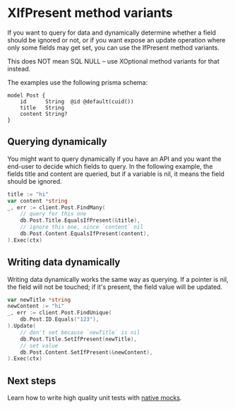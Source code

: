 # XIfPresent method variants

If you want to query for data and dynamically determine whether a field should be ignored or not, or if you want expose an update operation where only some fields may get set, you can use the IfPresent method variants.

This does NOT mean SQL NULL – use XOptional method variants for that instead.

The examples use the following prisma schema:

```prisma
model Post {
    id      String  @id @default(cuid())
    title   String
    content String?
}
```

## Querying dynamically

You might want to query dynamically if you have an API and you want the end-user to decide which fields to query. In the following example, the fields title and content are queried, but if a variable is nil, it means the field should be ignored.

```go
title := "hi"
var content *string
_, err := client.Post.FindMany(
    // query for this one
    db.Post.Title.EqualsIfPresent(&title),
    // ignore this one, since `content` nil
    db.Post.Content.EqualsIfPresent(content),
).Exec(ctx)
```

## Writing data dynamically

Writing data dynamically works the same way as querying. If a pointer is nil, the field will not be touched; if it's present, the field value will be updated.

```go
var newTitle *string
newContent := "hi"
_, err := client.Post.FindUnique(
    db.Post.ID.Equals("123"),
).Update(
    // don't set because `newTitle` is nil
    db.Post.Title.SetIfPresent(newTitle),
    // set value
    db.Post.Content.SetIfPresent(&newContent),
).Exec(ctx)
```

## Next steps

Learn how to write high quality unit tests with [native mocks](16-mocks.md).
